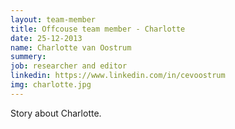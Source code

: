 ```yaml
---
layout: team-member
title: Offcouse team member - Charlotte
date: 25-12-2013
name: Charlotte van Oostrum
summery: 
job: researcher and editor 
linkedin: https://www.linkedin.com/in/cevoostrum
img: charlotte.jpg
---
```

Story about Charlotte.